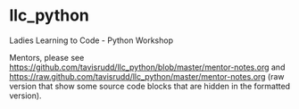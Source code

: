 llc_python
==========

Ladies Learning to Code - Python Workshop


Mentors, please see
https://github.com/tavisrudd/llc_python/blob/master/mentor-notes.org
and
https://raw.github.com/tavisrudd/llc_python/master/mentor-notes.org
(raw version that show some source code blocks that are hidden in the formatted version).
